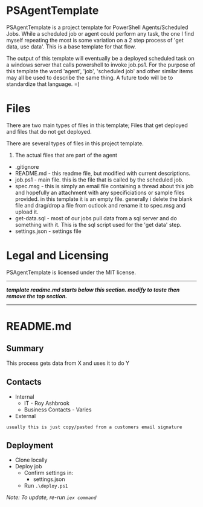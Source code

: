 # PSAgentTemplate

PSAgentTemplate is a project template for PowerShell Agents/Scheduled Jobs. While a scheduled job or agent could perform any task, the one I find myself repeating the most is some variation on a 2 step process of 'get data, use data'. This is a base template for that flow.

The output of this template will eventually be a deployed scheduled task on a windows server that calls powershell to invoke job.ps1. For the purpose of this template the word 'agent', 'job', 'scheduled job' and other similar items may all be used to describe the same thing. A future todo will be to standardize that language. =)

# Files

There are two main types of files in this template; Files that get deployed and files that do not get deployed.

There are several types of files in this project template.

1. The actual files that are part of the agent 

- .gitignore
- README.md - this readme file, but modified with current descriptions.
- job.ps1 - main file. this is the file that is called by the scheduled job.
- spec.msg - this is simply an email file containing a thread about this job and hopefully an attachment with any specificiations or sample files provided. in this template it is an empty file. generally i delete the blank file and drag/drop a file from outlook and rename it to spec.msg and upload it.
- get-data.sql - most of our jobs pull data from a sql server and do something with it. This is the sql script used for the 'get data' step.
- settings.json - settings file

# Legal and Licensing
PSAgentTemplate is licensed under the MIT license.

---

__*template readme.md starts below this section. modify to taste then remove the top section.*__

---

# README.md

## Summary

This process gets data from X and uses it to do Y

## Contacts

- Internal
  - IT - Roy Ashbrook
  - Business Contacts - Varies
- External

```
usually this is just copy/pasted from a customers email signature
```

## Deployment

- Clone locally
- Deploy job
  - Confirm settings in:
    - settings.json
  - Run `.\deploy.ps1`
  
_Note: To update, re-run `iex command`_